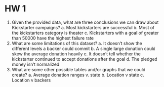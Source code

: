 # HW 1 
1.	Given the provided data, what are three conclusions we can draw about Kickstarter campaigns?
    a.	Most kickstarters are successful
    b.	Most of the kickstarters category is theater
    c.	Kickstarters with a goal of greater than 50000 have the highest failure rate
2.	What are some limitations of this dataset?
    a.	It doesn’t show the different levels a backer could commit
    b.	A single large donation could skew the average donation heavily
    c.	It doesn’t tell whether the kickstarter continued to accept donations after the goal
    d.	The pledged money isn’t normalized
3.	What are some other possible tables and/or graphs that we could create?
    a.	Average donation ranges v. state
    b.	Location v state
    c.	Location v backers

